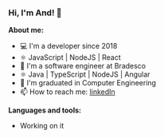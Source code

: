 ### Hi, I'm And! 👋

**About me:**
- 💻 I'm a developer since 2018
- ⚛️ JavaScript | NodeJS | React
- 🚀 I'm a software engineer at Bradesco
- ⚛️ Java | TypeScript | NodeJS | Angular
- 📝 I'm graduated in Computer Engineering
- 📫 How to reach me: [linkedIn](https://www.linkedin.com/in/anderson-ribeiro-773618171/)



**Languages and tools:**
- Working on it


